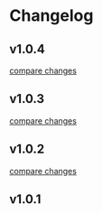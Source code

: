 # Changelog


## v1.0.4

[compare changes](https://github.com/froggyxyz/frog-modal/compare/v1.0.3...v1.0.4)

## v1.0.3

[compare changes](https://github.com/froggyxyz/frog-modal/compare/v1.0.2...v1.0.3)

## v1.0.2

[compare changes](https://github.com/froggyxyz/frog-modal/compare/v1.0.1...v1.0.2)

## v1.0.1

